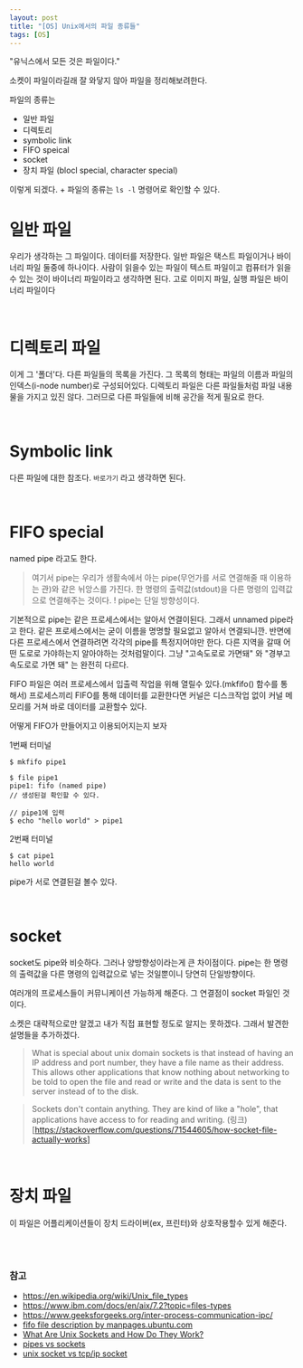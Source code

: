 ```yaml
---
layout: post
title: "[OS] Unix에서의 파일 종류들"
tags: [OS]
---
```


"유닉스에서 모든 것은 파일이다."

소켓이 파일이라길래 잘 와닿지 않아 파일을 정리해보려한다.

파일의 종류는
- 일반 파일
- 디렉토리
- symbolic link
- FIFO speical
- socket
- 장치 파일 (blocl special, character special)

이렇게 되겠다. + 파일의 종류는 `ls -l` 명령어로 확인할 수 있다. 

# 일반 파일
우리가 생각하는 그 파일이다. 데이터를 저장한다. 일반 파일은 택스트 파일이거나 바이너리 파일 둘중에 하나이다. 사람이 읽을수 있는 파일이 텍스트 파일이고 컴퓨터가 읽을 수 있는 것이 바이너리 파일이라고 생각하면 된다. 고로 이미지 파일, 실행 파일은 바이너리 파일이다

<br>

# 디렉토리 파일
이게 그 '폴더'다. 다른 파일들의 목록을 가진다. 그 목록의 형태는 파일의 이름과 파일의 인덱스(i-node number)로 구성되어있다. 디렉토리 파일은 다른 파일들처럼 파일 내용물을 가지고 있진 않다. 그러므로 다른 파일들에 비해 공간을 적게 필요로 한다.

<br>


# Symbolic link
다른 파일에 대한 참조다. `바로가기` 라고 생각하면 된다. 

<br>


# FIFO special
named pipe 라고도 한다.
> 여기서 pipe는 우리가 생활속에서 아는 pipe(무언가를 서로 연결해줄 때 이용하는 관)와 같은 뉘앙스를 가진다. 한 명령의 출력값(stdout)을 다른 명령의 입력값으로 연결해주는 것이다. ! pipe는 단일 방향성이다.

기본적으로 pipe는 같은 프로세스에서는 알아서 연결이된다. 그래서 unnamed pipe라고 한다. 같은 프로세스에서는 굳이 이름을 명명할 필요없고 알아서 연결되니깐.
반면에 다른 프로세스에서 연결하려면 각각의 pipe를 특정지어야만 한다. 다른 지역을 갈때 어떤 도로로 가야하는지 알아야하는 것처럼말이다. 그냥 "고속도로로 가면돼" 와 "경부고속도로로 가면 돼" 는 완전히 다르다.

FIFO 파일은 여러 프로세스에서 입출력 작업을 위해 열릴수 있다.(mkfifo() 함수를 통해서) 프로세스끼리 FIFO를 통해 데이터를 교환한다면 커널은 디스크작업 없이 커널 메모리를 거쳐 바로 데이터를 교환할수 있다.

어떻게 FIFO가 만들어지고 이용되어지는지 보자

1번째 터미널
```
$ mkfifo pipe1

$ file pipe1
pipe1: fifo (named pipe)
// 생성된걸 확인할 수 있다.

// pipe1에 입력
$ echo "hello world" > pipe1
```

2번째 터미널
```
$ cat pipe1
hello world
```

pipe가 서로 연결된걸 볼수 있다.

<br>


# socket
socket도 pipe와 비슷하다. 그러나 양방향성이라는게 큰 차이점이다. pipe는 한 명령의 출력값을 다른 명령의 입력값으로 넣는 것일뿐이니 당연히 단일방향이다.

여러개의 프로세스들이 커뮤니케이션 가능하게 해준다. 그 연결점이 socket 파일인 것이다.

소켓은 대략적으로만 알겠고 내가 직접 표현할 정도로 알지는 못하겠다. 그래서 발견한 설명들을 추가하겠다.

> What is special about unix domain sockets is that instead of having an IP address and port number, they have a file name as their address. This allows other applications that know nothing about networking to be told to open the file and read or write and the data is sent to the server instead of to the disk.

> Sockets don't contain anything. They are kind of like a "hole", that applications have access to for reading and writing. (링크)[https://stackoverflow.com/questions/71544605/how-socket-file-actually-works]

<br>

# 장치 파일
이 파일은 어플리케이션들이 장치 드라이버(ex, 프린터)와 상호작용할수 있게 해준다.


<br>
<br>

### 참고

- https://en.wikipedia.org/wiki/Unix_file_types
- https://www.ibm.com/docs/en/aix/7.2?topic=files-types
- https://www.geeksforgeeks.org/inter-process-communication-ipc/
- [fifo file description by manpages.ubuntu.com](https://manpages.ubuntu.com/manpages/bionic/man7/fifo.7.html)
- [What Are Unix Sockets and How Do They Work?](https://www.howtogeek.com/devops/what-are-unix-sockets-and-how-do-they-work/)
- [pipes vs sockets](https://www.baeldung.com/cs/pipes-vs-sockets)
- [unix socket vs tcp/ip socket](https://serverfault.com/questions/124517/what-is-the-difference-between-unix-sockets-and-tcp-ip-sockets)
